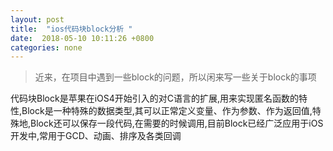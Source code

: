 ```yaml
---
layout: post
title:  "ios代码块block分析 "
date:  2018-05-10 10:11:26 +0800
categories: none
---
```

> 近来，在项目中遇到一些block的问题，所以闲来写一些关于block的事项  

代码块Block是苹果在iOS4开始引入的对C语言的扩展,用来实现匿名函数的特性,Block是一种特殊的数据类型,其可以正常定义变量、作为参数、作为返回值,特殊地,Block还可以保存一段代码,在需要的时候调用,目前Block已经广泛应用于iOS开发中,常用于GCD、动画、排序及各类回调
